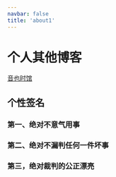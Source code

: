 ```yaml
---
navbar: false
title: 'about1'
---
```


# 个人其他博客

[音也时馆](https://otimeum.ba7jcm.live/)

## 个性签名

### 第一、绝对不意气用事
### 第二、绝对不漏判任何一件坏事
### 第三，绝对裁判的公正漂亮